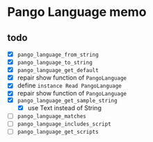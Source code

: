 Pango Language memo
===================

todo
----

* [x] `pango_language_from_string`
* [x] `pango_language_to_string`
* [x] `pango_language_get_default`
* [x] repair show function of `PangoLanguage`
* [x] define `instance Read PangoLanguage`
* [x] repair show function of `PangoLanguage`
* [x] `pango_language_get_sample_string`
	+ [x] use Text instead of String
* [ ] `pango_language_matches`
* [ ] `pango_language_includes_script`
* [ ] `pango_language_get_scripts`
